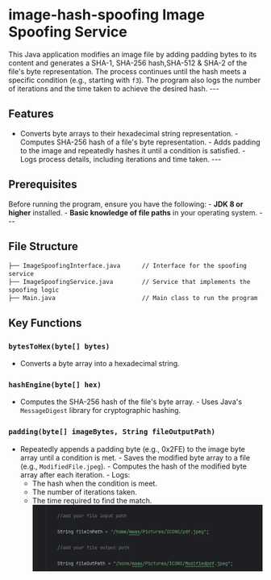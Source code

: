                   
# image-hash-spoofing Image Spoofing Service
This Java application modifies an image file by adding padding bytes to its content and generates a SHA-1, SHA-256 hash,SHA-512 & SHA-2 of the file's byte representation. The process continues until the hash meets a 
specific condition (e.g., starting with `f3`). The program also logs the number of iterations and the time taken to achieve the desired hash. ---
## Features
- Converts byte arrays to their hexadecimal string representation. - Computes SHA-256 hash of a file's byte representation. - Adds padding to the image and repeatedly hashes it until a condition is satisfied. - Logs 
process details, including iterations and time taken. ---
## Prerequisites
Before running the program, ensure you have the following: - **JDK 8 or higher** installed. - **Basic knowledge of file paths** in your operating system. ---
## File Structure

```plaintext
├── ImageSpoofingInterface.java      // Interface for the spoofing service
├── ImageSpoofingService.java        // Service that implements the spoofing logic
├── Main.java                        // Main class to run the program
```
## Key Functions
### `bytesToHex(byte[] bytes)`
- Converts a byte array into a hexadecimal string.
### `hashEngine(byte[] hex)`
- Computes the SHA-256 hash of the file's byte array. - Uses Java's `MessageDigest` library for 
cryptographic hashing.
### `padding(byte[] imageBytes, String fileOutputPath)`
- Repeatedly appends a padding byte (e.g., 0x2FE) to the image byte array until a condition is met. - 
Saves the modified byte array to a file (e.g., `ModifiedFile.jpeg`). - Computes the hash of the 
modified byte array after each iteration. - Logs:
  - The hash when the condition is meet. 
  - The number of iterations taken. 
  - The time required to find 
    the match.
![Image](images/paths.png)
